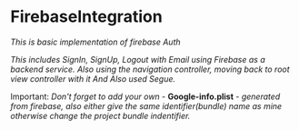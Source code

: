 # FirebaseIntegration
_This is basic implementation of firebase Auth_

_This includes SignIn, SignUp, Logout with Email using Firebase as a backend service.
Also using the navigation controller, moving back to root view controller with it
And Also used Segue._ 

Important: _Don't forget to add your own_ - **Google-info.plist** - _generated from firebase, also either give the same identifier(bundle) name as mine otherwise change the project bundle indentifier._
